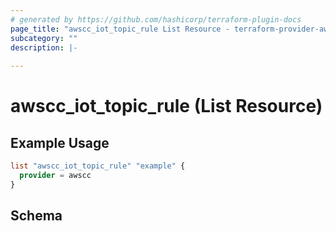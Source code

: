 ```yaml
---
# generated by https://github.com/hashicorp/terraform-plugin-docs
page_title: "awscc_iot_topic_rule List Resource - terraform-provider-awscc"
subcategory: ""
description: |-
  
---
```


# awscc_iot_topic_rule (List Resource)



## Example Usage

```terraform
list "awscc_iot_topic_rule" "example" {
  provider = awscc
}
```

<!-- schema generated by tfplugindocs -->
## Schema
